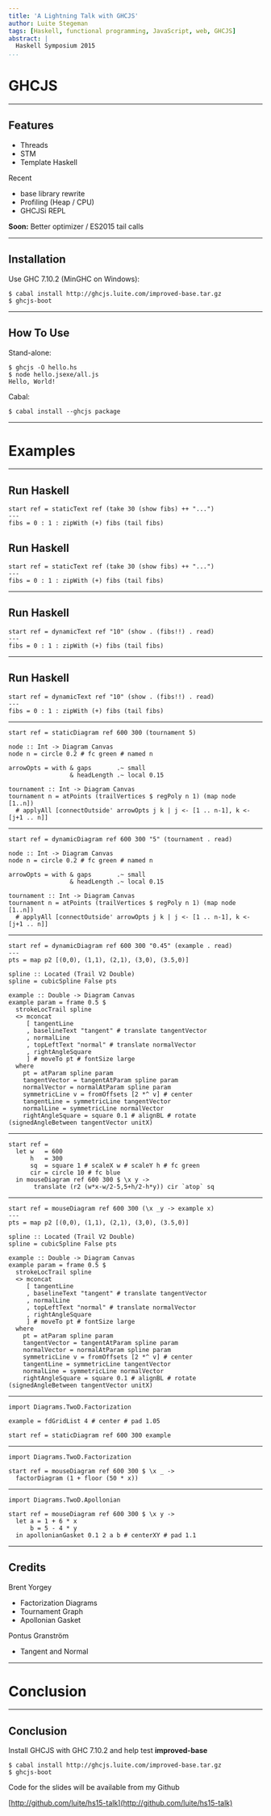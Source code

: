 ```yaml
---
title: 'A Lightning Talk with GHCJS'
author: Luite Stegeman
tags: [Haskell, functional programming, JavaScript, web, GHCJS]
abstract: |
  Haskell Symposium 2015
...
```


# GHCJS

----------------------------

## Features

* Threads
* STM
* Template Haskell

Recent

* base library rewrite
* Profiling (Heap / CPU)
* GHCJSi REPL

**Soon:** Better optimizer / ES2015 tail calls

----------------------------

## Installation

Use GHC 7.10.2 (MinGHC on Windows):

```
$ cabal install http://ghcjs.luite.com/improved-base.tar.gz
$ ghcjs-boot
```


----------------------------

## How To Use

Stand-alone:

```
$ ghcjs -O hello.hs
$ node hello.jsexe/all.js
Hello, World!
```

Cabal:

```
$ cabal install --ghcjs package
```

----------------------------

# Examples

----------------------------

## Run Haskell

```{.runhaskell}
start ref = staticText ref (take 30 (show fibs) ++ "...")
---
fibs = 0 : 1 : zipWith (+) fibs (tail fibs)
```

## Run Haskell

```{.haskell}
start ref = staticText ref (take 30 (show fibs) ++ "...")
---
fibs = 0 : 1 : zipWith (+) fibs (tail fibs)
```

----------------------------

## Run Haskell

```{.haskell}
start ref = dynamicText ref "10" (show . (fibs!!) . read)
---
fibs = 0 : 1 : zipWith (+) fibs (tail fibs)
```

----------------------------

## Run Haskell

```{.runhaskell}
start ref = dynamicText ref "10" (show . (fibs!!) . read)
---
fibs = 0 : 1 : zipWith (+) fibs (tail fibs)
```

----------------------------

```{.runhaskell}
start ref = staticDiagram ref 600 300 (tournament 5)

node :: Int -> Diagram Canvas
node n = circle 0.2 # fc green # named n

arrowOpts = with & gaps       .~ small
                 & headLength .~ local 0.15

tournament :: Int -> Diagram Canvas
tournament n = atPoints (trailVertices $ regPoly n 1) (map node [1..n])
  # applyAll [connectOutside' arrowOpts j k | j <- [1 .. n-1], k <- [j+1 .. n]]
```

----------------------------

```{.runhaskell}
start ref = dynamicDiagram ref 600 300 "5" (tournament . read)

node :: Int -> Diagram Canvas
node n = circle 0.2 # fc green # named n

arrowOpts = with & gaps       .~ small
                 & headLength .~ local 0.15

tournament :: Int -> Diagram Canvas
tournament n = atPoints (trailVertices $ regPoly n 1) (map node [1..n])
  # applyAll [connectOutside' arrowOpts j k | j <- [1 .. n-1], k <- [j+1 .. n]]
```

----------------------------

```{.runhaskell .smallCode}
start ref = dynamicDiagram ref 600 300 "0.45" (example . read)
---
pts = map p2 [(0,0), (1,1), (2,1), (3,0), (3.5,0)]

spline :: Located (Trail V2 Double)
spline = cubicSpline False pts

example :: Double -> Diagram Canvas
example param = frame 0.5 $
  strokeLocTrail spline
  <> mconcat
     [ tangentLine
     , baselineText "tangent" # translate tangentVector
     , normalLine
     , topLeftText "normal" # translate normalVector
     , rightAngleSquare
     ] # moveTo pt # fontSize large
  where
    pt = atParam spline param
    tangentVector = tangentAtParam spline param
    normalVector = normalAtParam spline param
    symmetricLine v = fromOffsets [2 *^ v] # center
    tangentLine = symmetricLine tangentVector
    normalLine = symmetricLine normalVector
    rightAngleSquare = square 0.1 # alignBL # rotate (signedAngleBetween tangentVector unitX)

```

----------------------------

```{.runhaskell}
start ref = 
  let w   = 600
      h   = 300
      sq  = square 1 # scaleX w # scaleY h # fc green
      cir = circle 10 # fc blue 
  in mouseDiagram ref 600 300 $ \x y ->
       translate (r2 (w*x-w/2-5,5+h/2-h*y)) cir `atop` sq
```

----------------------------

```{.runhaskell .smallCode}
start ref = mouseDiagram ref 600 300 (\x _y -> example x)
---
pts = map p2 [(0,0), (1,1), (2,1), (3,0), (3.5,0)]

spline :: Located (Trail V2 Double)
spline = cubicSpline False pts

example :: Double -> Diagram Canvas
example param = frame 0.5 $
  strokeLocTrail spline
  <> mconcat
     [ tangentLine
     , baselineText "tangent" # translate tangentVector
     , normalLine
     , topLeftText "normal" # translate normalVector
     , rightAngleSquare
     ] # moveTo pt # fontSize large
  where
    pt = atParam spline param
    tangentVector = tangentAtParam spline param
    normalVector = normalAtParam spline param
    symmetricLine v = fromOffsets [2 *^ v] # center
    tangentLine = symmetricLine tangentVector
    normalLine = symmetricLine normalVector
    rightAngleSquare = square 0.1 # alignBL # rotate (signedAngleBetween tangentVector unitX)

```

----------------------------

```{.runhaskell}
import Diagrams.TwoD.Factorization

example = fdGridList 4 # center # pad 1.05

start ref = staticDiagram ref 600 300 example
```

----------------------------

```{.runhaskell}
import Diagrams.TwoD.Factorization

start ref = mouseDiagram ref 600 300 $ \x _ ->
  factorDiagram (1 + floor (50 * x))
```

----------------------------

```{.runhaskell}
import Diagrams.TwoD.Apollonian

start ref = mouseDiagram ref 600 300 $ \x y ->
  let a = 1 + 6 * x
      b = 5 - 4 * y
  in apollonianGasket 0.1 2 a b # centerXY # pad 1.1
```

----------------------------

## Credits

Brent Yorgey

* Factorization Diagrams
* Tournament Graph
* Apollonian Gasket

Pontus Granström

* Tangent and Normal

----------------------------

# Conclusion

----------------------------

## Conclusion

Install GHCJS with GHC 7.10.2 and help test **improved-base**

```
$ cabal install http://ghcjs.luite.com/improved-base.tar.gz
$ ghcjs-boot
```

Code for the slides will be available from my Github

[http://github.com/luite/hs15-talk](http://github.com/luite/hs15-talk)


